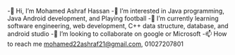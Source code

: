 -👋 Hi, I’m Mohamed Ashraf Hassan
-👀 I’m interested in Java programming, Java Android development, and Playing football
-🌱 I’m currently learning software engineering, web development, C++ data structure, database, and android studio
-💞️ I’m looking to collaborate on google or Microsoft
-📫 How to reach me mohamed22ashraf21@gmail.com, 01027207801
